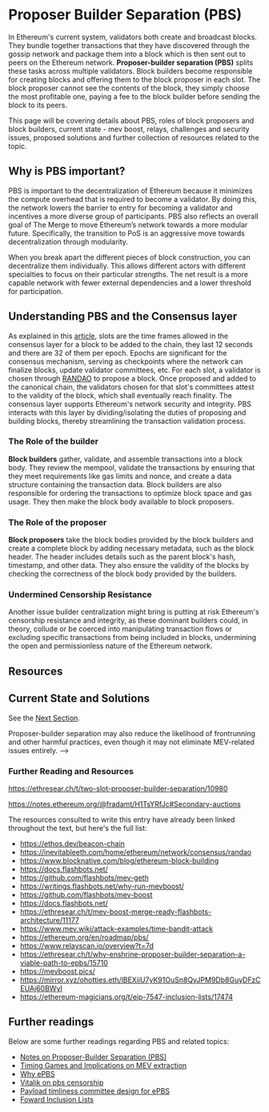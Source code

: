 <!-- @format -->

# Proposer Builder Separation (PBS)

In Ethereum's current system, validators both create and broadcast blocks. They bundle together transactions that they have discovered through the gossip network and package them into a block which is then sent out to peers on the Ethereum network. **Proposer-builder separation (PBS)** splits these tasks across multiple validators. Block builders become responsible for creating blocks and offering them to the block proposer in each slot. The block proposer cannot see the contents of the block, they simply choose the most profitable one, paying a fee to the block builder before sending the block to its peers.

This page will be covering details about PBS, roles of block proposers and block builders, current state - mev boost, relays, challenges and security issues, proposed solutions and further collection of resources related to the topic.

## Why is PBS important?

PBS is important to the decentralization of Ethereum because it minimizes the compute overhead that is required to become a validator. By doing this, the network lowers the barrier to entry for becoming a validator and incentives a more diverse group of participants. PBS also reflects an overall goal of The Merge to move Ethereum’s network towards a more modular future. Specifically, the transition to PoS is an aggressive move towards decentralization through modularity.

When you break apart the different pieces of block construction, you can decentralize them individually. This allows different actors with different specialties to focus on their particular strengths. The net result is a more capable network with fewer external dependencies and a lower threshold for participation.

## Understanding PBS and the Consensus layer

As explained in this [article](https://ethos.dev/beacon-chain), slots are the time frames allowed in the consensus layer for a block to be added to the chain, they last 12 seconds and there are 32 of them per epoch. Epochs are significant for the consensus mechanism, serving as checkpoints where the network can finalize blocks, update validator committees, etc. For each slot, a validator is chosen through [RANDAO](https://inevitableeth.com/home/ethereum/network/consensus/randao) to propose a block. Once proposed and added to the canonical chain, the validators chosen for that slot's committees attest to the validity of the block, which shall eventually reach finality. The consensus layer supports Ethereum's network security and integrity. PBS interacts with this layer by dividing/isolating the duties of proposing and building blocks, thereby streamlining the transaction validation process.

### The Role of the builder

**Block builders** gather, validate, and assemble transactions into a block body. They review the mempool, validate the transactions by ensuring that they meet requirements like gas limits and nonce, and create a data structure containing the transaction data. Block builders are also responsible for ordering the transactions to optimize block space and gas usage. They then make the block body available to block proposers.

### The Role of the proposer

**Block proposers** take the block bodies provided by the block builders and create a complete block by adding necessary metadata, such as the block header. The header includes details such as the parent block's hash, timestamp, and other data. They also ensure the validity of the blocks by checking the correctness of the block body provided by the builders.

### Undermined Censorship Resistance

Another issue builder centralization might bring is putting at risk Ethereum's censorship resistance and integrity, as these dominant builders could, in theory, collude or be coerced into manipulating transaction flows or excluding specific transactions from being included in blocks, undermining the open and permissionless nature of the Ethereum network.

## Resources

## Current State and Solutions

See the [Next Section](/wiki/research/PBS/current-state.md).

Proposer-builder separation may also reduce the likelihood of frontrunning and other harmful practices, even though it may not eliminate MEV-related issues entirely. -->

### Further Reading and Resources

https://ethresear.ch/t/two-slot-proposer-builder-separation/10980

https://notes.ethereum.org/@fradamt/H1TsYRfJc#Secondary-auctions

The resources consulted to write this entry have already been linked throughout the text, but here's the full list:

- https://ethos.dev/beacon-chain
- https://inevitableeth.com/home/ethereum/network/consensus/randao
- https://www.blocknative.com/blog/ethereum-block-building
- https://docs.flashbots.net/
- https://github.com/flashbots/mev-geth
- https://writings.flashbots.net/why-run-mevboost/
- https://github.com/flashbots/mev-boost
- https://docs.flashbots.net/
- https://ethresear.ch/t/mev-boost-merge-ready-flashbots-architecture/11177
- https://www.mev.wiki/attack-examples/time-bandit-attack
- https://ethereum.org/en/roadmap/pbs/
- https://www.relayscan.io/overview?t=7d
- https://ethresear.ch/t/why-enshrine-proposer-builder-separation-a-viable-path-to-epbs/15710
- https://mevboost.pics/
- https://mirror.xyz/ohotties.eth/lBEXiiU7yK91OuSn8QyJPM9Db8GuyDFzCEUAj60BWyI
- https://ethereum-magicians.org/t/eip-7547-inclusion-lists/17474

## Further readings

Below are some further readings regarding PBS and related topics:

- [Notes on Proposer-Builder Separation (PBS)](https://barnabe.substack.com/p/pbs)
- [Timing Games and Implications on MEV extraction](https://chorus.one/articles/timing-games-and-implications-on-mev-extraction)
- [Why ePBS](https://ethresear.ch/t/why-enshrine-proposer-builder-separation-a-viable-path-to-epbs/15710)
- [Vitalik on pbs censorship](https://notes.ethereum.org/@vbuterin/pbs_censorship_resistance)
- [Payload timliness committee design for ePBS](https://ethresear.ch/t/payload-timeliness-committee-ptc-an-epbs-design/16054)
- [Foward Inclusion Lists](https://notes.ethereum.org/@fradamt/forward-inclusion-lists)
